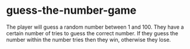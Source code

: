 # guess-the-number-game

The player will guess a random number between 1 and 100. They have a certain number of tries to guess the correct number.
If they guess the number within the number tries then they win, otherwise they lose.
